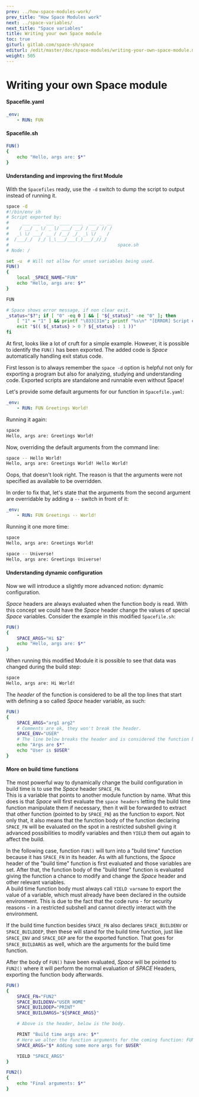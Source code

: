 ```yaml
---
prev: ../how-space-modules-work/
prev_title: "How Space Modules work"
next: ../space-variables/
next_title: "Space variables"
title: Writing your own Space module
toc: true
giturl: gitlab.com/space-sh/space
editurl: /edit/master/doc/space-modules/writing-your-own-space-module.md
weight: 505
---
```


# Writing your own Space module

#### Spacefile.yaml
```yaml
_env:
    - RUN: FUN
```

#### Spacefile.sh
```sh
FUN()
{
    echo "Hello, args are: $*"
}
```

#### Understanding and improving the first Module

With the `Spacefiles` ready, use the `-d` switch to dump the script to output instead of running it.
```sh
space -d
#!/bin/env sh
# Script exported by:
#     ___ ___  ___  ____ ____  ___ __ __
#    / __/ _ \/ _ |/ ___/ __/ / __/ // /
#   _\ \/ ___/ __ / /__/ _/_ _\ \/ _  /
#  /___/_/  /_/ |_\___/___(_)___/_//_/
#                                         space.sh
# Node: /

set -u  # Will not allow for unset variables being used.
FUN()
{
    local _SPACE_NAME="FUN"
    echo "Hello, args are: $*"
}

FUN

# Space shows error message, if non clear exit.
_status="$?"; if [ "0" -eq 0 ] && [ "${_status}" -ne "0" ]; then
    [ "1" = "1" ] && printf "\033[31m"; printf "%s\n" "[ERROR] Script exited with status: ${_status}." >&2; [ "1" = "1" ] && printf "\033[0m"
    exit "$(( ${_status} > 0 ? ${_status} : 1 ))"
fi
```

At first, looks like a lot of cruft for a simple example. However, it is possible to identify the `FUN()` has been exported.
The added code is _Space_ automatically handling exit status code.

First lesson is to always remember the `space -d` option is helpful not only for exporting a program but also for analyzing, studying and understanding code. Exported scripts are standalone and runnable even without Space!

Let's provide some default arguments for our function in `Spacefile.yaml`:
```yaml
_env:
    - RUN: FUN Greetings World!
```

Running it again:  
```sh
space
Hello, args are: Greetings World!
```

Now, overriding the default arguments from the command line:  
```sh
space -- Hello World!
Hello, args are: Greetings World! Hello World!
```

Oops, that doesn't look right. The reason is that the arguments were not specified as available to be overridden.

In order to fix that, let's state that the arguments from the second argument are overridable by adding a `--` switch in front of it:
```yaml
_env:
    - RUN: FUN Greetings -- World!
```

Running it one more time:
```sh
space
Hello, args are: Greetings World!

space -- Universe!
Hello, args are: Greetings Universe!
```

#### Understanding dynamic configuration
Now we will introduce a slightly more advanced notion: dynamic configuration.  

_Space_ headers are always evaluated when the function body is read. With this concept we could have the _Space_ header change the values of special _Space_ variables. Consider the example in this modified `Spacefile.sh`:  
```sh
FUN()
{
    SPACE_ARGS="Hi $2"
    echo "Hello, args are: $*"
}
```

When running this modified Module it is possible to see that data was changed during the build step:
```sh
space
Hello, args are: Hi World!
```

The *header* of the function is considered to be all the top lines that start with defining a so called
_Space_ header variable, as such:  
```sh
FUN()
{
    SPACE_ARGS="arg1 arg2"
    # Comments are ok, they won't break the header.
    SPACE_ENV="USER"
    # The line below breaks the header and is considered the function body.
    echo "Args are $*"
    echo "User is $USER"
}
```

#### More on build time functions
The most powerful way to dynamically change the build configuration in build time is to use the _Space_ header `SPACE_FN`.  
This is a variable that points to another module function by name. What this does is that _Space_ will first evaluate the `space headers` letting the build time function manipulate them if necessary, then it will be forwarded to extract that other function (pointed to by `SPACE_FN`) as the function to export. Not only that, it also means that the function body of the function declaring `SPACE_FN` will be evaluated on the spot in a restricted subshell giving it advanced possibilities to modify variables and then `YIELD` them out again to affect the build.  

In the following case, function `FUN()` will turn into a "build time" function because it has `SPACE_FN` in its header. As with all functions, the _Space_ header of the "build time" function is first evaluated and those variables are set. After that, the function body of the "build time" function is evaluated giving the function a chance to modify and change the _Space_ header and other relevant variables.  
A build time function body must always call `YIELD varname` to export the value of a variable, which must already have been declared in the outside environment. This is due to the fact that the code runs - for security reasons - in a restricted subshell and cannot directly interact with the environment.  

If the build time function besides `SPACE_FN` also declares `SPACE_BUILDENV` or `SPACE_BUILDDEP`, then these will stand for the build time function, just like `SPACE_ENV` and `SPACE_DEP` are for the exported function. That goes for `SPACE_BUILDARGS` as well, which are the arguments for the build time function.  

After the body of `FUN()` have been evaluated, _Space_ will be pointed to `FUN2()` where it will perform the normal evaluation of _SPACE_ Headers, exporting the function body afterwards.

```sh
FUN()
{
    SPACE_FN="FUN2"
    SPACE_BUILDENV="USER HOME"
    SPACE_BUILDDEP="PRINT"
    SPACE_BUILDARGS="${SPACE_ARGS}"

    # Above is the header, below is the body.

    PRINT "Build time args are: $*"
    # Here we alter the function arguments for the coming function: FUN2.
    SPACE_ARGS="$* Adding some more args for $USER"

    YIELD "SPACE_ARGS"
}

FUN2()
{
    echo "Final arguments: $*"
}
```
